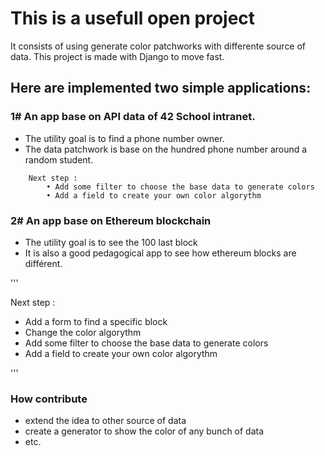 # This is a usefull open project

It consists of using generate color patchworks with differente source of data.
This project is made with Django to move fast.

## Here are implemented two simple applications:
### 1# An app base on API data of 42 School intranet.
- The utility goal is to find a phone number owner.
- The data patchwork is base on the hundred phone number around a random student.

```
	Next step :
		• Add some filter to choose the base data to generate colors
		• Add a field to create your own color algorythm
```

### 2# An app base on Ethereum blockchain
- The utility goal is to see the 100 last block
- It is also a good pedagogical app to see how ethereum blocks are différent.

'''
<p>
	Next step :
	<ul>
		<li>Add a form to find a specific block</li>
		<li>Change the color algorythm</li>
		<li>Add some filter to choose the base data to generate colors</li>
		<li>Add a field to create your own color algorythm</li>
	</ul>
</p>
'''

### How contribute
- extend the idea to other source of data
- create a generator to show the color of any bunch of data
- etc.
